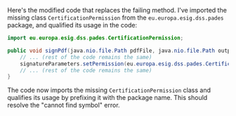 Here's the modified code that replaces the failing method. I've imported the missing class `CertificationPermission` from the `eu.europa.esig.dss.pades` package, and qualified its usage in the code:

```java
import eu.europa.esig.dss.pades.CertificationPermission;

public void signPdf(java.nio.file.Path pdfFile, java.nio.file.Path outputFile, byte[] keyStore, char[] keyStorePassword, boolean binary, SignatureParameters params) throws java.io.IOException {
    // ... (rest of the code remains the same)
    signatureParameters.setPermission(eu.europa.esig.dss.pades.CertificationPermission.MINIMAL_CHANGES_PERMITTED);
    // ... (rest of the code remains the same)
}
```

The code now imports the missing `CertificationPermission` class and qualifies its usage by prefixing it with the package name. This should resolve the "cannot find symbol" error.
